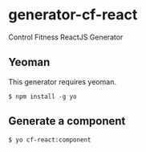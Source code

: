 # generator-cf-react

Control Fitness ReactJS Generator

## Yeoman

This generator requires yeoman.

    $ npm install -g yo

## Generate a component

    $ yo cf-react:component